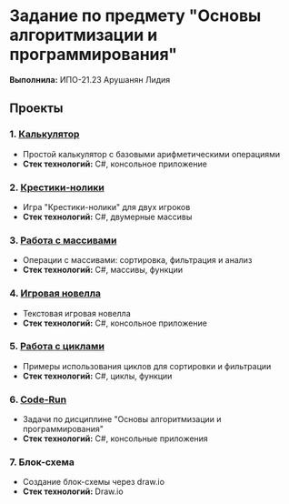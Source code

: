 # Задание по предмету "Основы алгоритмизации и программирования"

**Выполнила:** ИПО-21.23 Арушанян Лидия

## Проекты

### 1. [Калькулятор](https://github.com/FallCracka/chalenge/blob/main/calculat-main/README.md)
- Простой калькулятор с базовыми арифметическими операциями
- **Стек технологий:** C#, консольное приложение

### 2. [Крестики-нолики](https://github.com/FallCracka/chalenge/blob/main/крестики%20нолики/README.md)
- Игра "Крестики-нолики" для двух игроков
- **Стек технологий:** C#, двумерные массивы

### 3. [Работа с массивами](https://github.com/FallCracka/chalenge/blob/main/массивы/README.md)
- Операции с массивами: сортировка, фильтрация и анализ
- **Стек технологий:** C#, массивы, функции

### 4. [Игровая новелла](https://github.com/FallCracka/chalenge/blob/main/циклы/новелла/README.md)
- Текстовая игровая новелла
- **Стек технологий:** C#, консольное приложение

### 5. [Работа с циклами](https://github.com/FallCracka/chalenge/blob/main/циклы/README.md)
- Примеры использования циклов для сортировки и фильтрации
- **Стек технологий:** C#, циклы, функции

### 6. [Code-Run](https://github.com/FallCracka/chalenge/blob/main/code-pen/README.md)
- Задачи по дисциплине "Основы алгоритмизации и программирования"
- **Стек технологий:** C#, консольные приложения

### 7. Блок-схема
- Создание блок-схемы через draw.io
- **Стек технологий:** Draw.io
